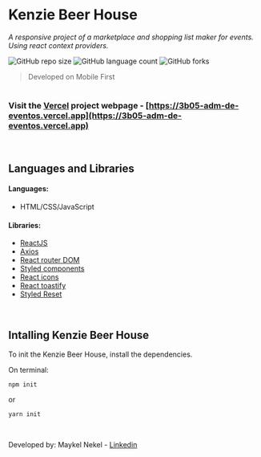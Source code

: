  # Kenzie Beer House
_A responsive project of a marketplace and shopping list maker for events._
_Using react context providers._

![GitHub repo size](https://img.shields.io/github/repo-size/maykelnekel/hamburgueria-kenzie?style=for-the-badge)
![GitHub language count](https://img.shields.io/github/languages/count/maykelnekel/hamburgueria-kenzie?style=for-the-badge)
![GitHub forks](https://img.shields.io/github/forks/maykelnekel/hamburgueria-kenzie?style=for-the-badge)

> Developed on Mobile First
# 

### Visit the [Vercel](https://vercel.com) project webpage - [https://3b05-adm-de-eventos.vercel.app](https://3b05-adm-de-eventos.vercel.app)

<br>

## Languages and Libraries

#### Languages:
- HTML/CSS/JavaScript


#### Libraries:
- [ReactJS](https://reactjs.org/)
- [Axios](https://axios-http.com/docs/intro)
- [React router DOM](https://react-hook-form.com/)
- [Styled components](https://reactrouter.com/web/guides/quick-start)
- [React icons](https://react-icons.github.io/react-icons/)
- [React toastify](https://fkhadra.github.io/react-toastify/introduction)
- [Styled Reset](https://github.com/zacanger/styled-reset)
<br>

## Intalling Kenzie Beer House

To init the Kenzie Beer House, install the dependencies.

On terminal:
```
npm init
```
or
```
yarn init
```
<br>

Developed by: Maykel Nekel - [Linkedin](https://www.linkedin.com/in/maykelnekel/)
